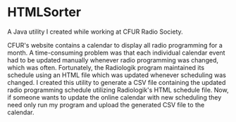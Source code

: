 # HTMLSorter
A Java utility I created while working at CFUR Radio Society.

CFUR's website contains a calendar to display all radio programming for a month. A time-consuming problem was that each individual calendar event had to be updated manually whenever radio programming was changed, which was often. Fortunately, the Radiologik program maintained its schedule using an HTML file which was updated whenever scheduling was changed. I created this utility to generate a CSV file containing the updated radio programming schedule utilizing Radiologik's HTML schedule file. Now, if someone wants to update the online calendar with new scheduling they need only run my program and upload the generated CSV file to the calendar.
